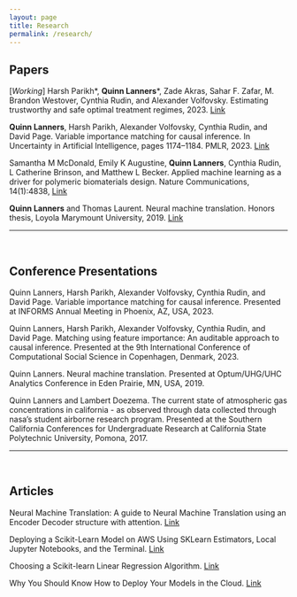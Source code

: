 ```yaml
---
layout: page
title: Research
permalink: /research/
---
```


## Papers

[*Working*] Harsh Parikh*, **Quinn Lanners***, Zade Akras, Sahar F. Zafar, M. Brandon Westover, Cynthia Rudin, and 
Alexander Volfovsky. Estimating trustworthy and safe optimal treatment regimes, 2023. 
[Link](https://arxiv.org/abs/2310.15333)

**Quinn Lanners**, Harsh Parikh, Alexander Volfovsky, Cynthia Rudin, and David Page. Variable importance matching for
causal inference. In Uncertainty in Artificial Intelligence, pages 1174–1184. PMLR, 2023.
[Link](https://proceedings.mlr.press/v216/lanners23a.html)

Samantha M McDonald, Emily K Augustine, **Quinn Lanners**, Cynthia Rudin, L Catherine Brinson, and Matthew L
Becker. Applied machine learning as a driver for polymeric biomaterials design. Nature Communications, 14(1):4838,
[Link](https://www.nature.com/articles/s41467-023-40459-8)

**Quinn Lanners** and Thomas Laurent. Neural machine translation. Honors thesis, Loyola Marymount University, 2019.
[Link](https://digitalcommons.lmu.edu/honors-thesis/201/#:~:text=Neural%20Machine%20Translation%20is%20the,translating%20between%20any%20two%20languages.)

***

<br>

## Conference Presentations
Quinn Lanners, Harsh Parikh, Alexander Volfovsky, Cynthia Rudin, and David Page. Variable importance matching for
causal inference. Presented at INFORMS Annual Meeting in Phoenix, AZ, USA, 2023.

Quinn Lanners, Harsh Parikh, Alexander Volfovsky, Cynthia Rudin, and David Page. Matching using feature importance: 
An auditable approach to causal inference. Presented at the 9th International Conference of Computational Social
Science in Copenhagen, Denmark, 2023.

Quinn Lanners. Neural machine translation. Presented at Optum/UHG/UHC Analytics Conference in Eden Prairie,
MN, USA, 2019.

Quinn Lanners and Lambert Doezema. The current state of atmospheric gas concentrations in california - as observed
through data collected through nasa’s student airborne research program. Presented at the Southern California 
Conferences for Undergraduate Research at California State Polytechnic University, Pomona, 2017.

***

<br>

## Articles
Neural Machine Translation: A guide to Neural Machine Translation using an Encoder Decoder
structure with attention.
[Link](https://towardsdatascience.com/neural-machine-translation-15ecf6b0b)

Deploying a Scikit-Learn Model on AWS Using SKLearn Estimators, Local Jupyter Notebooks, and the Terminal.
[Link](https://medium.com/towards-data-science/deploying-a-scikit-learn-model-on-aws-using-sklearn-estimators-local-jupyter-notebooks-and-the-d94396589498)

Choosing a Scikit-learn Linear Regression Algorithm. [Link](https://medium.com/towards-data-science/choosing-a-scikit-learn-linear-regression-algorithm-dd96b48105f5)

Why You Should Know How to Deploy Your Models in the Cloud. [Link](https://medium.com/towards-data-science/why-you-should-know-how-to-deploy-your-models-in-the-cloud-41d1c85a8df0)